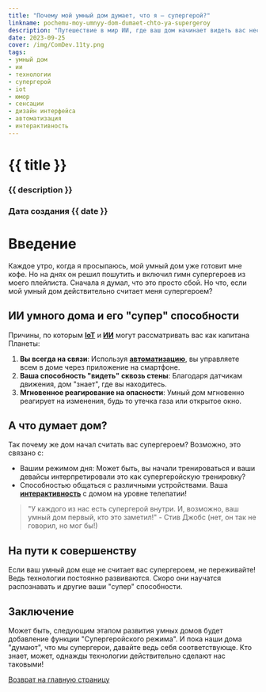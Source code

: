 ```yaml
---
title: "Почему мой умный дом думает, что я – супергерой?"
linkname: pochemu-moy-umnyy-dom-dumaet-chto-ya-supergeroy
description: "Путешествие в мир ИИ, где ваш дом начинает видеть вас несколько иначе!"
date: 2023-09-25
cover: /img/ComDev.11ty.png
tags:
- умный дом
- ии
- технологии
- супергерой
- iot
- юмор
- сенсации
- дизайн интерфейса
- автоматизация
- интерактивность
---
```


# {{ title }}
### {{ description }}
### Дата создания {{ date }}

# Введение

Каждое утро, когда я просыпаюсь, мой умный дом уже готовит мне кофе. Но на днях он решил пошутить и включил гимн супергероев из моего плейлиста. Сначала я думал, что это просто сбой. Но что, если мой умный дом действительно считает меня супергероем?

## ИИ умного дома и его "супер" способности

Причины, по которым **[IoT](/)** и **[ИИ](/)** могут рассматривать вас как капитана Планеты:

1. **Вы всегда на связи**: Используя **[автоматизацию](/)**, вы управляете всем в доме через приложение на смартфоне.
1. **Ваша способность "видеть" сквозь стены**: Благодаря датчикам движения, дом "знает", где вы находитесь.
1. **Мгновенное реагирование на опасности**: Умный дом мгновенно реагирует на изменения, будь то утечка газа или открытое окно.

## А что думает дом?

Так почему же дом начал считать вас супергероем? Возможно, это связано с:

* Вашим режимом дня: Может быть, вы начали тренироваться и ваши девайсы интерпретировали это как супергеройскую тренировку?
* Способностью общаться с различными устройствами. Ваша **[интерактивность](/)** с домом на уровне телепатии!

> "У каждого из нас есть супергерой внутри. И, возможно, ваш умный дом первый, кто это заметил!" - Стив Джобс (нет, он так не говорил, но мог бы!)

## На пути к совершенству

Если ваш умный дом еще не считает вас супергероем, не переживайте! Ведь технологии постоянно развиваются. Скоро они научатся распознавать и другие ваши "супер" способности.

## Заключение

Может быть, следующим этапом развития умных домов будет добавление функции "Супергеройского режима". И пока наши дома "думают", что мы супергерои, давайте ведь себя соответствующе. Кто знает, может, однажды технологии действительно сделают нас таковыми!

[Возврат на главную страницу](/)
